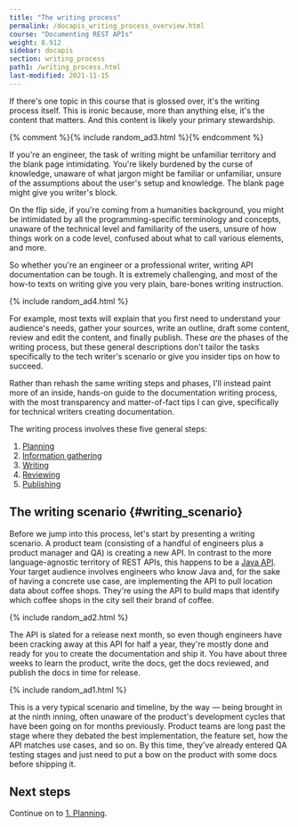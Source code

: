 ```yaml
---
title: "The writing process"
permalink: /docapis_writing_process_overview.html
course: "Documenting REST APIs"
weight: 8.912
sidebar: docapis
section: writing_process
path1: /writing_process.html
last-modified: 2021-11-15
---
```


If there's one topic in this course that is glossed over, it's the writing process itself. This is ironic because, more than anything else, it's the content that matters. And this content is likely your primary stewardship.

{% comment %}{% include random_ad3.html %}{% endcomment %}

If you're an engineer, the task of writing might be unfamiliar territory and the blank page intimidating. You're likely burdened by the curse of knowledge, unaware of what jargon might be familiar or unfamiliar, unsure of the assumptions about the user's setup and knowledge. The blank page might give you writer's block.

On the flip side, if you're coming from a humanities background, you might be intimidated by all the programming-specific terminology and concepts, unaware of the technical level and familiarity of the users, unsure of how things work on a code level, confused about what to call various elements, and more.

So whether you're an engineer or a professional writer, writing API documentation can be tough. It is extremely challenging, and most of the how-to texts on writing give you very plain, bare-bones writing instruction.

{% include random_ad4.html %}

For example, most texts will explain that you first need to understand your audience's needs, gather your sources, write an outline, draft some content, review and edit the content, and finally publish. These *are* the phases of the writing process, but these general descriptions don't tailor the tasks specifically to the tech writer's scenario or give you insider tips on how to succeed.

Rather than rehash the same writing steps and phases, I'll instead paint more of an inside, hands-on guide to the documentation writing process, with the most transparency and matter-of-fact tips I can give, specifically for technical writers creating documentation. 

The writing process involves these five general steps:

1. [Planning](docapis_planning.html)
2. [Information gathering](docapis_information_gathering.html)
3. [Writing](docapis_writing.html)
4. [Reviewing](docapis_reviewing.html)
5. [Publishing](docapis_publishing.html)

## The writing scenario {#writing_scenario}

Before we jump into this process, let's start by presenting a writing scenario. A product team (consisting of a handful of engineers plus a product manager and QA) is creating a new API. In contrast to the more language-agnostic territory of REST APIs, this happens to be a [Java API](nativelibraryapis.html). Your target audience involves engineers who know Java and, for the sake of having a concrete use case, are implementing the API to pull location data about coffee shops. They're using the API to build maps that identify which coffee shops in the city sell their brand of coffee.

{% include random_ad2.html %}

The API is slated for a release next month, so even though engineers have been cracking away at this API for half a year, they're mostly done and ready for you to create the documentation and ship it. You have about three weeks to learn the product, write the docs, get the docs reviewed, and publish the docs in time for release.

{% include random_ad1.html %}

This is a very typical scenario and timeline, by the way &mdash; being brought in at the ninth inning, often unaware of the product's development cycles that have been going on for months previously. Product teams are long past the stage where they debated the best implementation, the feature set, how the API matches use cases, and so on. By this time, they've already entered QA testing stages and just need to put a bow on the product with some docs before shipping it.

## Next steps

Continue on to [1. Planning](docapis_planning.html).
